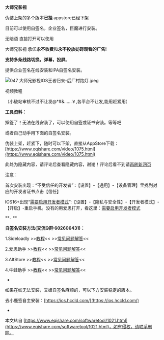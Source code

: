**大师兄影视**

伪装上架的多个版本**已挂** appstore已经下架

目前可以使用自签名，企业签名，巨魔进行安装。

无暗语 直接打开可以使用

大师兄影视 承偌**永不收费**和**永不投放妨碍观看的广告!**

**支持多条线路切换，弹幕，投屏**。

提供企业签名在线安装和IPA自签名安装。

![047 大师兄影视IOS王者归来-后厂村路灯.jpeg](https://www.eqishare.com/zb_users/upload/2022/11/202211191668861816426931.jpeg "047 大师兄影视IOS王者归来-后厂村路灯.jpeg")

视频教程

（小破站审核不过不让发@\*#&……￥,各平台不让发,能用赶紧用）

**工具资料：**

掉签了！无法在线安装了，可以使用自签或证书安装。等等吧

或者自己动手用下面的自签名安装。

伪装上架，赶紧下，随时可以下架，直接从AppStore下载：[https://www.eqishare.com/video/1075.html](https://www.eqishare.com/video/1075.html)

此处为隐藏内容，请评论后查看隐藏内容，谢谢！评论后看不到请[再刷新网页](javascript:location.reload();)

注意：

首次安装出现：“不受信任的开发者” :【设置】-【通用】-【设备管理】里找到对应的开发者证书点击【信任】

IOS16+出现“[需要启用开发者模式](https://www.eqishare.com/technology/991.html)”:【设置】-【隐私与安全性】-【开发者模式】-【开启】-重启手机。没有的用爱思打开，看这里：[需要启用开发者模式](https://www.eqishare.com/technology/991.html)

**-
**

**自签名安装方法(交流Q群:602606431)：**

1.Sideloadly >>[教程](https://www.eqishare.com/technology/943.html)<< >>[常见问题解答](https://www.eqishare.com/technology/946.html)<<

2.爱思助手 >>[教程](https://www.eqishare.com/technology/932.html)<< >>[常见问题解答](https://www.eqishare.com/technology/1008.html)<<

3.AltStore >>[教程](https://www.eqishare.com/technology/947.html)<< >>[常见问题解答](https://www.eqishare.com/technology/947.html)<<

4.牛蛙助手  >>[教程](https://www.eqishare.com/technology/1010.html)<< >>[常见问题解答](https://ios.ios222.com/h5/#/pages/help/index)<<

-

如果在线无法安装，又嫌自签名麻烦的，可以下方安装稳定的版本。

去小鹿签自主安装：[https://ios.hccld.com/](https://ios.hccld.com/)

-

本文转自 [https://www.eqishare.com/softwaretool/1021.html](https://www.eqishare.com/softwaretool/1021.html)，如有侵权，请联系删除。